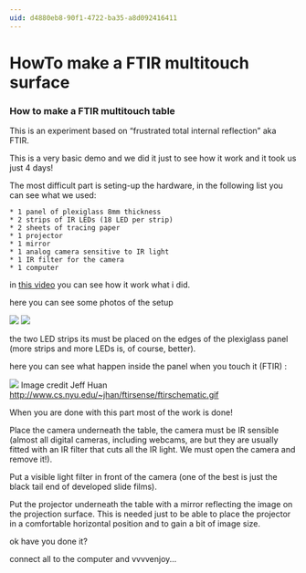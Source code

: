 ```yaml
---
uid: d4880eb8-90f1-4722-ba35-a8d092416411
---
```


# HowTo make a FTIR multitouch surface
###  How to make a FTIR multitouch table 


This is an experiment based on “frustrated total internal reflection” aka FTIR.  

This is a very basic demo and we did it just to see how it work and it took us just 4 days!  

The most difficult part is seting-up the hardware, in the following list you can see what we used:  

    * 1 panel of plexiglass 8mm thickness
    * 2 strips of IR LEDs (18 LED per strip)
    * 2 sheets of tracing paper
    * 1 projector
    * 1 mirror
    * 1 analog camera sensitive to IR light
    * 1 IR filter for the camera
    * 1 computer

in <a href="http://www.youtube.com/watch?v=9eS4L5avQqM" class="extURL" target="_blank">this video</a> you can see how it work what i did.  

here you can see some photos of the setup  

 ![](~/img/setup_1.jpg "")
 ![](~/img/setup2_1.jpg "")

the two LED strips its must be placed on the edges of the plexiglass panel (more strips and more LEDs is, of course, better).  

here you can see what happen inside the panel when you touch it (FTIR) :  

 ![](~/img/ftirschematic_1.gif "")
Image credit Jeff Huan   
http://www.cs.nyu.edu/~jhan/ftirsense/ftirschematic.gif  

When you are done with this part most of the work is done!  

Place the camera underneath the table, the camera must be IR sensible (almost all digital cameras, including webcams, are but they are usually fitted with an IR filter that cuts all the IR light. We must open the camera and remove it!).  

Put a visible light filter in front of the camera (one of the best is just the black tail end of developed slide films).  

Put the projector underneath the table with a mirror reflecting the image on the projection surface. This is needed just to be able to place the projector in a comfortable horizontal position and to gain a bit of image size.  

ok have you done it?  

connect all to the computer and vvvvenjoy...  